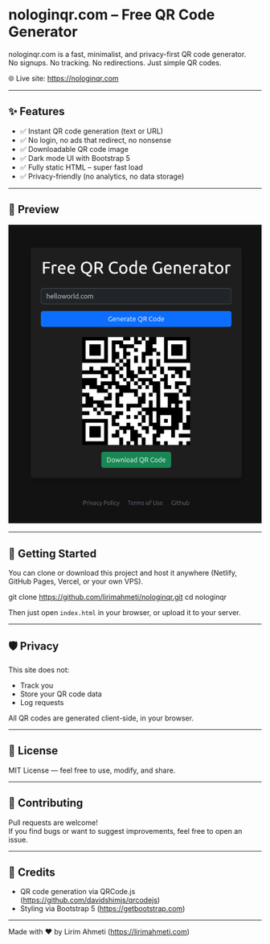 # nologinqr.com – Free QR Code Generator

nologinqr.com is a fast, minimalist, and privacy-first QR code generator.  
No signups. No tracking. No redirections. Just simple QR codes.

🌐 Live site: https://nologinqr.com

---

## ✨ Features

- ✅ Instant QR code generation (text or URL)
- ✅ No login, no ads that redirect, no nonsense
- ✅ Downloadable QR code image
- ✅ Dark mode UI with Bootstrap 5
- ✅ Fully static HTML – super fast load
- ✅ Privacy-friendly (no analytics, no data storage)

---

## 📸 Preview

![screenshot](assets/screenshot.png)

---

## 🚀 Getting Started

You can clone or download this project and host it anywhere (Netlify, GitHub Pages, Vercel, or your own VPS).

git clone https://github.com/lirimahmeti/nologinqr.git
cd nologinqr


Then just open `index.html` in your browser, or upload it to your server.

---

## 🛡️ Privacy

This site does not:
- Track you
- Store your QR code data
- Log requests

All QR codes are generated client-side, in your browser.

---

## 📄 License

MIT License — feel free to use, modify, and share.

---

## 🤝 Contributing

Pull requests are welcome!  
If you find bugs or want to suggest improvements, feel free to open an issue.

---

## 🙌 Credits

- QR code generation via QRCode.js (https://github.com/davidshimjs/qrcodejs)
- Styling via Bootstrap 5 (https://getbootstrap.com)

---

Made with ❤️ by Lirim Ahmeti (https://lirimahmeti.com)
